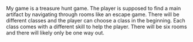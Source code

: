 My game is a treasure hunt game. The player is supposed to find a main artifact by navigating through rooms like an escape game.
There will be different classes and the player can choose a class in the beginning. Each class comes with a different skill to help the player.
There will be six rooms and there will likely only be one way out.